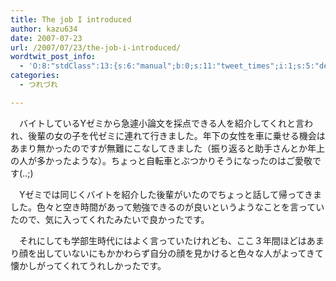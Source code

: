 ```yaml
---
title: The job I introduced
author: kazu634
date: 2007-07-23
url: /2007/07/23/the-job-i-introduced/
wordtwit_post_info:
  - 'O:8:"stdClass":13:{s:6:"manual";b:0;s:11:"tweet_times";i:1;s:5:"delay";i:0;s:7:"enabled";i:1;s:10:"separation";s:2:"60";s:7:"version";s:3:"3.7";s:14:"tweet_template";b:0;s:6:"status";i:2;s:6:"result";a:0:{}s:13:"tweet_counter";i:2;s:13:"tweet_log_ids";a:1:{i:0;i:3083;}s:9:"hash_tags";a:0:{}s:8:"accounts";a:1:{i:0;s:7:"kazu634";}}'
categories:
  - つれづれ

---
```

<div class="section">
<p>
    　バイトしているYゼミから急遽小論文を採点できる人を紹介してくれと言われ、後輩の女の子を代ゼミに連れて行きました。年下の女性を車に乗せる機会はあまり無かったのですが無難にこなしてきました（振り返ると助手さんとか年上の人が多かったような）。ちょっと自転車とぶつかりそうになったのはご愛敬です(..;)
</p>
  
<p>
    　Yゼミでは同じくバイトを紹介した後輩がいたのでちょっと話して帰ってきました。色々と空き時間があって勉強できるのが良いというようなことを言っていたので、気に入ってくれたみたいで良かったです。
</p>
  
<p>
    　それにしても学部生時代にはよく言っていたけれども、ここ３年間ほどはあまり顔を出していないにもかかわらず自分の顔を見かけると色々な人がよってきて懐かしがってくれてうれしかったです。
</p>
</div>